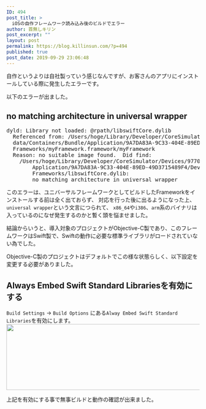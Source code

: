 ```yaml
---
ID: 494
post_title: >
  iOSの自作フレームワーク読み込み後のビルドでエラー
author: 首無しキリン
post_excerpt: ""
layout: post
permalink: https://blog.killinsun.com/?p=494
published: true
post_date: 2019-09-29 23:06:48
---
```

自作というよりは自社製っていう感じなんですが、お客さんのアプリにインストールしている際に発生したエラーです。

以下のエラーが出ました。
 
## no matching architecture in universal wrapper

<pre class="lang:default decode:true " >dyld: Library not loaded: @rpath/libswiftCore.dylib
  Referenced from: /Users/hoge/Library/Developer/CoreSimulator/Devices/977028FF-E9A8-4608-AF32-7436C0542091/
  data/Containers/Bundle/Application/9A7DA83A-9C33-404E-89ED-49D3715489F4/Dev.app/
  Frameworks/myFramework.framework/myFramework
  Reason: no suitable image found.  Did find:
	/Users/hoge/Library/Developer/CoreSimulator/Devices/977028FF-E9A8-4608-AF32-7436C0542091/data/Containers/Bundle/
        Application/9A7DA83A-9C33-404E-89ED-49D3715489F4/Dev.app/Frameworks/myFramework.framework/
        Frameworks/libswiftCore.dylib: 
        no matching architecture in universal wrapper</pre> 

このエラーは、ユニバーサルフレームワークとしてビルドしたFrameworkをインストールする前は全く出ておらず、
対応を行った後に出るようになった上、`universal wrapper`という文言につられて、
`x86_64`や`i386`、`arm`系のバイナリは入っているのになぜ発生するのかと暫く頭を悩ませました。

結論からいうと、導入対象のプロジェクトがObjective-C製であり、このフレームワークはSwift製で、Swiftの動作に必要な標準ライブラリがロードされていない為でした。

Objective-C製のプロジェクトはデフォルトでこの様な状態らしく、以下設定を変更する必要がありました。

## Always Embed Swift Standard Librariesを有効にする

`Build Settings` -> `Build Options` にある`Alway Embed Swift Standard Libraries`を有効にします。
<img src="https://blog.killinsun.com/wp-content/uploads/2019/09/Screen-Shot-2019-09-29-at-23.03.11.png" alt="" width="829" height="172" class="alignnone size-full wp-image-496" />

上記を有効にする事で無事ビルドと動作の確認が出来ました。